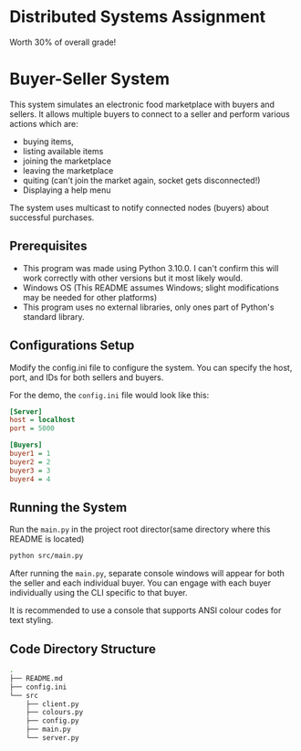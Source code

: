 # Distributed Systems Assignment

Worth 30% of overall grade!

# Buyer-Seller System

This system simulates an electronic food marketplace with buyers and sellers. It allows multiple buyers to connect to a seller and perform various actions which are: 
- buying items,
- listing available items
- joining the marketplace
- leaving the marketplace
- quiting (can't join the market again, socket gets disconnected!)
- Displaying a help menu

The system uses multicast to notify connected nodes (buyers) about successful purchases.

## Prerequisites

- This program was made using Python 3.10.0. I can't confirm this will work correctly with other versions but it most likely would.
- Windows OS (This README assumes Windows; slight modifications may be needed for other platforms)
- This program uses no external libraries, only ones part of Python's standard library.

## Configurations Setup

Modify the config.ini file to configure the system. You can specify the host, port, and IDs for both sellers and buyers.

For the demo, the `config.ini` file would look like this:

```ini
[Server]
host = localhost
port = 5000

[Buyers]
buyer1 = 1
buyer2 = 2
buyer3 = 3
buyer4 = 4
```

## Running the System

Run the `main.py` in the project root director(same directory where this README is located)
```bash
python src/main.py
```

After running the `main.py`, separate console windows will appear for both the seller and each individual buyer. You can engage with each buyer individually using the CLI specific to that buyer.

It is recommended to use a console that supports ANSI colour codes for text styling.

## Code Directory Structure
```zsh
.
├── README.md
├── config.ini
└── src
    ├── client.py
    ├── colours.py
    ├── config.py
    ├── main.py
    └── server.py
```